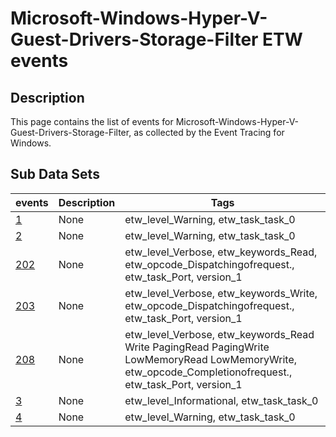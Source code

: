# Microsoft-Windows-Hyper-V-Guest-Drivers-Storage-Filter ETW events

## Description
This page contains the list of events for Microsoft-Windows-Hyper-V-Guest-Drivers-Storage-Filter, as collected by the Event Tracing for Windows.

## Sub Data Sets
|events|Description|Tags|
|---|---|---|
|[1](events/event-1.md)|None|etw_level_Warning, etw_task_task_0|
|[2](events/event-2.md)|None|etw_level_Warning, etw_task_task_0|
|[202](events/event-202_v1.md)|None|etw_level_Verbose, etw_keywords_Read, etw_opcode_Dispatchingofrequest., etw_task_Port, version_1|
|[203](events/event-203_v1.md)|None|etw_level_Verbose, etw_keywords_Write, etw_opcode_Dispatchingofrequest., etw_task_Port, version_1|
|[208](events/event-208_v1.md)|None|etw_level_Verbose, etw_keywords_Read Write PagingRead PagingWrite LowMemoryRead LowMemoryWrite, etw_opcode_Completionofrequest., etw_task_Port, version_1|
|[3](events/event-3.md)|None|etw_level_Informational, etw_task_task_0|
|[4](events/event-4.md)|None|etw_level_Warning, etw_task_task_0|
